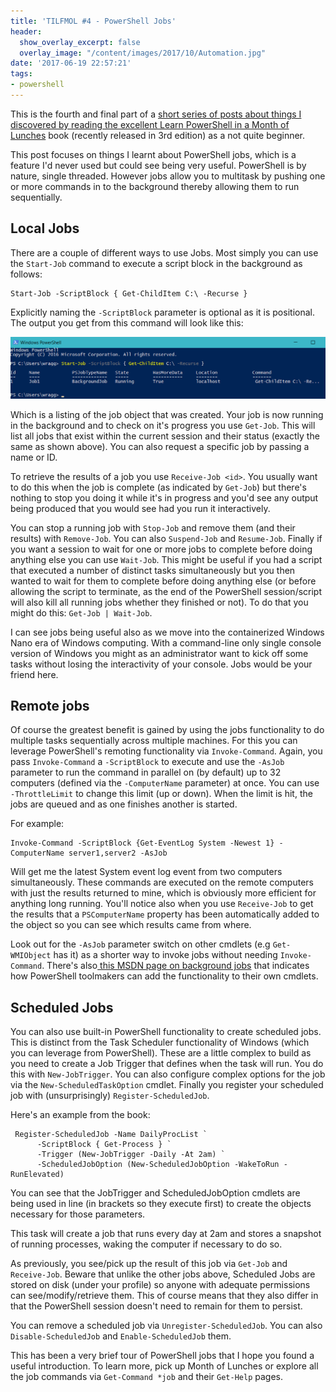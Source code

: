 ```yaml
---
title: 'TILFMOL #4 - PowerShell Jobs'
header:
  show_overlay_excerpt: false
  overlay_image: "/content/images/2017/10/Automation.jpg"
date: '2017-06-19 22:57:21'
tags:
- powershell
---
```

This is the fourth and final part of a [short series of posts about things I discovered by reading the excellent Learn PowerShell in a Month of Lunches](http://wragg.io/tilfmol-things-i-learnt-from-learn-powershell-in-a-month-of-lunches/) book (recently released in 3rd edition) as a not quite beginner.

This post focuses on things I learnt about PowerShell jobs, which is a feature I'd never used but could see being very useful. PowerShell is by nature, single threaded. However jobs allow you to multitask by pushing one or more commands in to the background thereby allowing them to run sequentially. 

## Local Jobs

There are a couple of different ways to use Jobs. Most simply you can use the `Start-Job` command to execute a script block in the background as follows:

    Start-Job -ScriptBlock { Get-ChildItem C:\ -Recurse }

Explicitly naming the `-ScriptBlock` parameter is optional as it is positional. The output you get from this command will look like this:

![](/content/images/2017/06/PowerShell-Start-job-Example.png)

Which is a listing of the job object that was created. Your job is now running in the background and to check on it's progress you use `Get-Job`. This will list all jobs that exist within the current session and their status (exactly the same as shown above). You can also request a specific job by passing a name or ID.

To retrieve the results of a job you use `Receive-Job <id>`. You usually want to do this when the job is complete (as indicated by `Get-Job`) but there's nothing to stop you doing it while it's in progress and you'd see any output being produced that you would see had you run it interactively.

You can stop a running job with `Stop-Job` and remove them (and their results) with `Remove-Job`. You can also `Suspend-Job` and `Resume-Job`. Finally if you want a session to wait for one or more jobs to complete before doing anything else you can use `Wait-Job`. This might be useful if you had a script that executed a number of distinct tasks simultaneously but you then wanted to wait for them to complete before doing anything else (or before allowing the script to terminate, as the end of the PowerShell session/script will also kill all running jobs whether they finished or not). To do that you might do this: `Get-Job | Wait-Job`.

I can see jobs being useful also as we move into the containerized Windows Nano era of Windows computing. With a command-line only single console version of Windows you might as an administrator want to kick off some tasks without losing the interactivity of your console. Jobs would be your friend here.

## Remote jobs

Of course the greatest benefit is gained by using the jobs functionality to do multiple tasks sequentially across multiple machines. For this you can leverage PowerShell's remoting functionality via `Invoke-Command`. Again, you pass `Invoke-Command` a `-ScriptBlock` to execute and use the `-AsJob` parameter to run the command in parallel on (by default) up to 32 computers (defined via the `-ComputerName` parameter) at once. You can use `-ThrottleLimit` to change this limit (up or down). When the limit is hit, the jobs are queued and as one finishes another is started.

For example:

    Invoke-Command -ScriptBlock {Get-EventLog System -Newest 1} -ComputerName server1,server2 -AsJob

Will get me the latest System event log event from two computers simultaneously. These commands are executed on the remote computers with just the results returned to mine, which is obviously more efficient for anything long running. You'll notice also when you use `Receive-Job` to get the results that a `PSComputerName` property has been automatically added to the object so you can see which results came from where.

Look out for the `-AsJob` parameter switch on other cmdlets (e.g `Get-WMIObject` has it) as a shorter way to invoke jobs without needing `Invoke-Command`. There's also[ this MSDN page on background jobs](https://msdn.microsoft.com/en-us/library/dd878288(v=vs.85).aspx) that indicates how PowerShell toolmakers can add the functionality to their own cmdlets.

## Scheduled Jobs

You can also use built-in PowerShell functionality to create scheduled jobs. This is distinct from the Task Scheduler functionality of Windows (which you can leverage from PowerShell). These are a little complex to build as you need to create a Job Trigger that defines when the task will run. You do this with `New-JobTrigger`. You can also configure complex options for the job via the `New-ScheduledTaskOption` cmdlet. Finally you register your scheduled job with (unsurprisingly) `Register-ScheduledJob`.

Here's an example from the book:

     Register-ScheduledJob -Name DailyProcList `
          -ScriptBlock { Get-Process } `
          -Trigger (New-JobTrigger -Daily -At 2am) `
          -ScheduledJobOption (New-ScheduledJobOption -WakeToRun -RunElevated)

You can see that the JobTrigger and ScheduledJobOption cmdlets are being used in line (in brackets so they execute first) to create the objects necessary for those parameters.

This task will create a job that runs every day at 2am and stores a snapshot of running processes, waking the computer if necessary to do so.

As previously, you see/pick up the result of this job via `Get-Job` and `Receive-Job`. Beware that unlike the other jobs above, Scheduled Jobs are stored on disk (under your profile) so anyone with adequate permissions can see/modify/retrieve them. This of course means that they also differ in that the PowerShell session doesn't need to remain for them to persist.

You can remove a scheduled job via `Unregister-ScheduledJob`. You can also `Disable-ScheduledJob` and `Enable-ScheduledJob` them.

This has been a very brief tour of PowerShell jobs that I hope you found a useful introduction. To learn more, pick up Month of Lunches or explore all the job commands via `Get-Command *job` and their `Get-Help` pages.